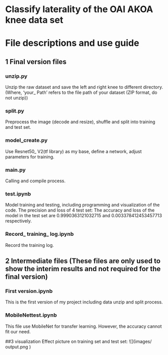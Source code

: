 Classify laterality of the OAI AKOA knee data set
=====================================
# File descriptions and use guide

## 1 Final version files
### unzip.py
Unzip the raw dataset and save the left and right knee to different directory.
(Where, ‘your_ Path’ refers to the file path of your dataset (ZIP format, do not unzip))

### split.py
Preprocess the image (decode and resize), shuffle and split into training and test set. 

### model_create.py
Use Resnet50_ V2(tf library) as my base, define a network, adjust parameters for training.

### main.py
Calling and compile process.


### test.ipynb
Model training and testing, including programming and visualization of the code. The precision and loss of 4 test set:
The accuracy and loss of the model in the test set are 0.9990363121032715 and 0.003378412453457713 respectively.

### Record_ training_ log.ipynb
Record the training log.

## 2 Intermediate files (These files are only used to show the interim results and not required for the final version)
### First version.ipynb 
This is the first version of my project including data unzip and split process.

### MobileNettest.ipynb
This file use MobileNet for transfer learning. However, the accuracy cannot fit our need.

##3 visualization
Effect picture on training set and test set:
![](images/ output.png )

